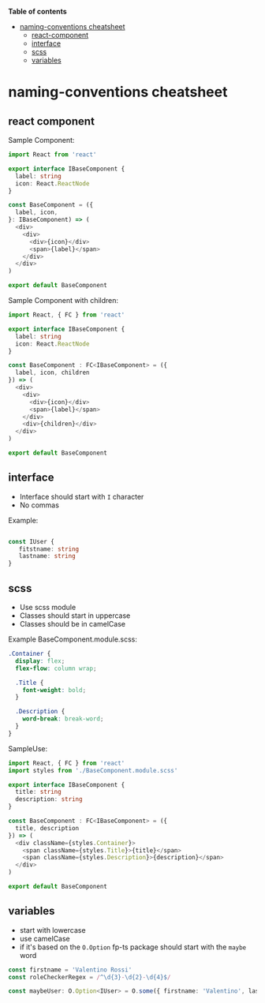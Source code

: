 
<!-- START doctoc generated TOC please keep comment here to allow auto update -->
<!-- DON'T EDIT THIS SECTION, INSTEAD RE-RUN doctoc TO UPDATE -->
**Table of contents**

- [naming-conventions cheatsheet](#fp-ts-cheatsheet)
   - [react-component](#react-component)
   - [interface](#interface)
   - [scss](#scss)
   - [variables](#variables)





# naming-conventions cheatsheet

## react component
Sample Component:
```typescript
import React from 'react'

export interface IBaseComponent {
  label: string
  icon: React.ReactNode
}

const BaseComponent = ({
  label, icon,
}: IBaseComponent) => (
  <div>
    <div>
      <div>{icon}</div>
      <span>{label}</span>
    </div>
  </div>
)

export default BaseComponent
```
Sample Component with children:
```typescript
import React, { FC } from 'react'

export interface IBaseComponent {
  label: string
  icon: React.ReactNode
}

const BaseComponent : FC<IBaseComponent> = ({
  label, icon, children
}) => (
  <div>
    <div>
      <div>{icon}</div>
      <span>{label}</span>
    </div>
    <div>{children}</div>
  </div>
)

export default BaseComponent
```

## interface
- Interface should start with `I` character
- No commas

Example:
```typescript

const IUser {
   fitstname: string
   lastname: string
}
```

## scss
- Use scss module
- Classes should start in uppercase
- Classes should be in camelCase

Example BaseComponent.module.scss:
```scss
.Container {
  display: flex;
  flex-flow: column wrap;

  .Title {
    font-weight: bold;
  }

  .Description {
    word-break: break-word;  
  }
}
```

SampleUse:
```typescript
import React, { FC } from 'react'
import styles from './BaseComponent.module.scss'

export interface IBaseComponent {
  title: string
  description: string
}

const BaseComponent : FC<IBaseComponent> = ({
  title, description
}) => (
  <div className={styles.Container}>
    <span className={styles.Title}>{title}</span>
    <span className={styles.Description}>{description}</span>
  </div>
)

export default BaseComponent
```

## variables

- start with lowercase
- use camelCase
- if it's based on the `O.Option` fp-ts package should start with the `maybe` word

```typescript
const firstname = 'Valentino Rossi'
const roleCheckerRegex = /^\d{3}-\d{2}-\d{4}$/

const maybeUser: O.Option<IUser> = O.some({ firstname: 'Valentino', lastname: 'Rossi' }) 
```